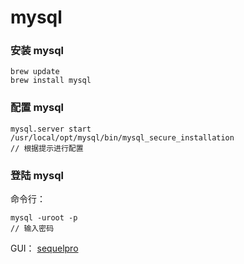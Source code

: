 # mysql

### 安装 mysql
```
brew update
brew install mysql
```

### 配置 mysql
```
mysql.server start
/usr/local/opt/mysql/bin/mysql_secure_installation
// 根据提示进行配置
```

### 登陆 mysql

命令行：

```
mysql -uroot -p
// 输入密码
```

GUI：
[sequelpro](http://www.sequelpro.com/)
